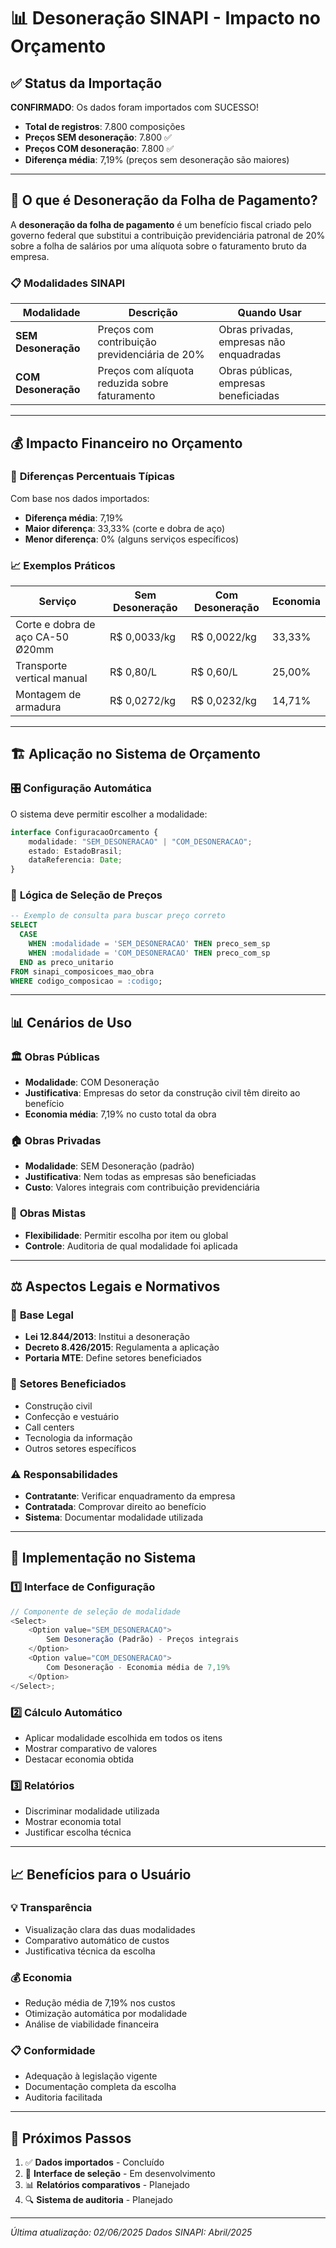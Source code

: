 # 📊 Desoneração SINAPI - Impacto no Orçamento

## ✅ **Status da Importação**

**CONFIRMADO**: Os dados foram importados com SUCESSO!

- **Total de registros**: 7.800 composições
- **Preços SEM desoneração**: 7.800 ✅
- **Preços COM desoneração**: 7.800 ✅
- **Diferença média**: 7,19% (preços sem desoneração são maiores)

---

## 🎯 **O que é Desoneração da Folha de Pagamento?**

A **desoneração da folha de pagamento** é um benefício fiscal criado pelo
governo federal que substitui a contribuição previdenciária patronal de 20%
sobre a folha de salários por uma alíquota sobre o faturamento bruto da empresa.

### 📋 **Modalidades SINAPI**

| Modalidade          | Descrição                                      | Quando Usar                              |
| ------------------- | ---------------------------------------------- | ---------------------------------------- |
| **SEM Desoneração** | Preços com contribuição previdenciária de 20%  | Obras privadas, empresas não enquadradas |
| **COM Desoneração** | Preços com alíquota reduzida sobre faturamento | Obras públicas, empresas beneficiadas    |

---

## 💰 **Impacto Financeiro no Orçamento**

### 🔢 **Diferenças Percentuais Típicas**

Com base nos dados importados:

- **Diferença média**: 7,19%
- **Maior diferença**: 33,33% (corte e dobra de aço)
- **Menor diferença**: 0% (alguns serviços específicos)

### 📈 **Exemplos Práticos**

| Serviço                          | Sem Desoneração | Com Desoneração | Economia |
| -------------------------------- | --------------- | --------------- | -------- |
| Corte e dobra de aço CA-50 Ø20mm | R$ 0,0033/kg    | R$ 0,0022/kg    | 33,33%   |
| Transporte vertical manual       | R$ 0,80/L       | R$ 0,60/L       | 25,00%   |
| Montagem de armadura             | R$ 0,0272/kg    | R$ 0,0232/kg    | 14,71%   |

---

## 🏗️ **Aplicação no Sistema de Orçamento**

### 🎛️ **Configuração Automática**

O sistema deve permitir escolher a modalidade:

```typescript
interface ConfiguracaoOrcamento {
    modalidade: "SEM_DESONERACAO" | "COM_DESONERACAO";
    estado: EstadoBrasil;
    dataReferencia: Date;
}
```

### 🔄 **Lógica de Seleção de Preços**

```sql
-- Exemplo de consulta para buscar preço correto
SELECT 
  CASE 
    WHEN :modalidade = 'SEM_DESONERACAO' THEN preco_sem_sp
    WHEN :modalidade = 'COM_DESONERACAO' THEN preco_com_sp
  END as preco_unitario
FROM sinapi_composicoes_mao_obra
WHERE codigo_composicao = :codigo;
```

---

## 📊 **Cenários de Uso**

### 🏛️ **Obras Públicas**

- **Modalidade**: COM Desoneração
- **Justificativa**: Empresas do setor da construção civil têm direito ao
  benefício
- **Economia média**: 7,19% no custo total da obra

### 🏠 **Obras Privadas**

- **Modalidade**: SEM Desoneração (padrão)
- **Justificativa**: Nem todas as empresas são beneficiadas
- **Custo**: Valores integrais com contribuição previdenciária

### 🔄 **Obras Mistas**

- **Flexibilidade**: Permitir escolha por item ou global
- **Controle**: Auditoria de qual modalidade foi aplicada

---

## ⚖️ **Aspectos Legais e Normativos**

### 📜 **Base Legal**

- **Lei 12.844/2013**: Institui a desoneração
- **Decreto 8.426/2015**: Regulamenta a aplicação
- **Portaria MTE**: Define setores beneficiados

### 🎯 **Setores Beneficiados**

- Construção civil
- Confecção e vestuário
- Call centers
- Tecnologia da informação
- Outros setores específicos

### ⚠️ **Responsabilidades**

- **Contratante**: Verificar enquadramento da empresa
- **Contratada**: Comprovar direito ao benefício
- **Sistema**: Documentar modalidade utilizada

---

## 🚀 **Implementação no Sistema**

### 1️⃣ **Interface de Configuração**

```typescript
// Componente de seleção de modalidade
<Select>
    <Option value="SEM_DESONERACAO">
        Sem Desoneração (Padrão) - Preços integrais
    </Option>
    <Option value="COM_DESONERACAO">
        Com Desoneração - Economia média de 7,19%
    </Option>
</Select>;
```

### 2️⃣ **Cálculo Automático**

- Aplicar modalidade escolhida em todos os itens
- Mostrar comparativo de valores
- Destacar economia obtida

### 3️⃣ **Relatórios**

- Discriminar modalidade utilizada
- Mostrar economia total
- Justificar escolha técnica

---

## 📈 **Benefícios para o Usuário**

### 💡 **Transparência**

- Visualização clara das duas modalidades
- Comparativo automático de custos
- Justificativa técnica da escolha

### 💰 **Economia**

- Redução média de 7,19% nos custos
- Otimização automática por modalidade
- Análise de viabilidade financeira

### 📋 **Conformidade**

- Adequação à legislação vigente
- Documentação completa da escolha
- Auditoria facilitada

---

## 🎯 **Próximos Passos**

1. ✅ **Dados importados** - Concluído
2. 🔄 **Interface de seleção** - Em desenvolvimento
3. 📊 **Relatórios comparativos** - Planejado
4. 🔍 **Sistema de auditoria** - Planejado

---

_Última atualização: 02/06/2025_ _Dados SINAPI: Abril/2025_

